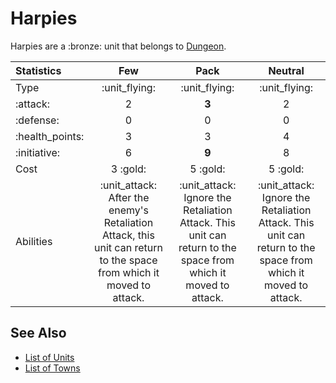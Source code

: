 # Harpies

Harpies are a :bronze: unit that belongs to [Dungeon](../towns/dungeon.md).


| Statistics | Few | Pack | Neutral |
| :--- | :---: | :---: | :---: |
| Type | :unit_flying: | :unit_flying: | :unit_flying: |
| :attack: | 2 | **3** | 2 |
| :defense: | 0 | 0 | 0 |
| :health_points: | 3 | 3 | 4 |
| :initiative: | 6 | **9** | 8 |
| Cost | 3 :gold: | 5 :gold: | 5 :gold: |
| Abilities | :unit_attack: After the enemy's Retaliation Attack, this unit can return to the space from which it moved to attack. | :unit_attack: Ignore the Retaliation Attack. This unit can return to the space from which it moved to attack. | :unit_attack: Ignore the Retaliation Attack. This unit can return to the space from which it moved to attack. |


## See Also

- [List of Units](index.md)
- [List of Towns](../towns/index.md)
